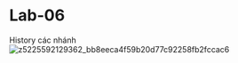 # Lab-06
History các nhánh
![z5225592129362_bb8eeca4f59b20d77c92258fb2fccac6](https://github.com/NewLeaner000/Lab-06/assets/145313872/4e7abc0e-9861-4f18-93fe-fbff68ba4979)
